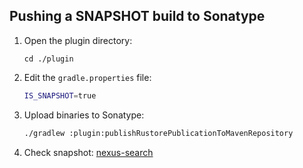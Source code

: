 ## Pushing a SNAPSHOT build to Sonatype

1. Open the plugin directory:
    ```
    cd ./plugin
    ```
2. Edit the `gradle.properties` file:
   ```bash
   IS_SNAPSHOT=true
   ```
3. Upload binaries to Sonatype:
   ```bash
   ./gradlew :plugin:publishRustorePublicationToMavenRepository
   ```
4. Check snapshot: [nexus-search](https://oss.sonatype.org/#nexus-search;quick~ru.cian)
